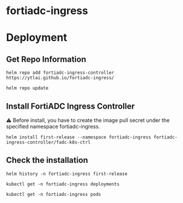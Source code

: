 
# fortiadc-ingress

# Deployment

## Get Repo Information
   

    helm repo add fortiadc-ingress-controller https://ytlai.github.io/fortiadc-ingress/

    helm repo update

   ## Install FortiADC Ingress Controller
   :warning: Before install, you have to create the image pull secret under the specified namespace fortiadc-ingress.

    helm install first-release --namespace fortiadc-ingress fortiadc-ingress-controller/fadc-k8s-ctrl

## Check the installation

    helm history -n fortiadc-ingress first-release
    
    kubectl get -n fortiadc-ingress deployments
    
    kubectl get -n fortiadc-ingress pods

